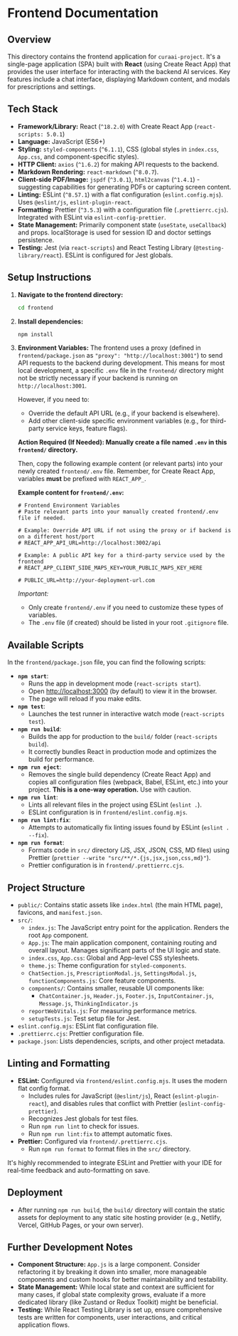 # Frontend Documentation

## Overview

This directory contains the frontend application for `curaai-project`. It's a single-page application (SPA) built with **React** (using Create React App) that provides the user interface for interacting with the backend AI services. Key features include a chat interface, displaying Markdown content, and modals for prescriptions and settings.

## Tech Stack

*   **Framework/Library:** React (`^18.2.0`) with Create React App (`react-scripts: 5.0.1`)
*   **Language:** JavaScript (ES6+)
*   **Styling:** `styled-components` (`^6.1.1`), CSS (global styles in `index.css`, `App.css`, and component-specific styles).
*   **HTTP Client:** `axios` (`^1.6.2`) for making API requests to the backend.
*   **Markdown Rendering:** `react-markdown` (`^8.0.7`).
*   **Client-side PDF/Image:** `jspdf` (`^3.0.1`), `html2canvas` (`^1.4.1`) - suggesting capabilities for generating PDFs or capturing screen content.
*   **Linting:** ESLint (`^8.57.1`) with a flat configuration (`eslint.config.mjs`). Uses `@eslint/js`, `eslint-plugin-react`.
*   **Formatting:** Prettier (`^3.5.3`) with a configuration file (`.prettierrc.cjs`). Integrated with ESLint via `eslint-config-prettier`.
*   **State Management:** Primarily component state (`useState`, `useCallback`) and props. localStorage is used for session ID and doctor settings persistence.
*   **Testing:** Jest (via `react-scripts`) and React Testing Library (`@testing-library/react`). ESLint is configured for Jest globals.

## Setup Instructions

1.  **Navigate to the frontend directory:**
    ```bash
    cd frontend
    ```

2.  **Install dependencies:**
    ```bash
    npm install
    ```

3.  **Environment Variables:**
    The frontend uses a proxy (defined in `frontend/package.json` as `"proxy": "http://localhost:3001"`) to send API requests to the backend during development. This means for most local development, a specific `.env` file in the `frontend/` directory might not be strictly necessary if your backend is running on `http://localhost:3001`.

    However, if you need to:
    *   Override the default API URL (e.g., if your backend is elsewhere).
    *   Add other client-side specific environment variables (e.g., for third-party service keys, feature flags).

    **Action Required (If Needed): Manually create a file named `.env` in this `frontend/` directory.**

    Then, copy the following example content (or relevant parts) into your newly created `frontend/.env` file. Remember, for Create React App, variables **must** be prefixed with `REACT_APP_`.

    **Example content for `frontend/.env`:**
    ```env
    # Frontend Environment Variables
    # Paste relevant parts into your manually created frontend/.env file if needed.

    # Example: Override API URL if not using the proxy or if backend is on a different host/port
    # REACT_APP_API_URL=http://localhost:3002/api

    # Example: A public API key for a third-party service used by the frontend
    # REACT_APP_CLIENT_SIDE_MAPS_KEY=YOUR_PUBLIC_MAPS_KEY_HERE

    # PUBLIC_URL=http://your-deployment-url.com
    ```

    *Important:*
    *   Only create `frontend/.env` if you need to customize these types of variables.
    *   The `.env` file (if created) should be listed in your root `.gitignore` file.

## Available Scripts

In the `frontend/package.json` file, you can find the following scripts:

*   **`npm start`**:
    *   Runs the app in development mode (`react-scripts start`).
    *   Open [http://localhost:3000](http://localhost:3000) (by default) to view it in the browser.
    *   The page will reload if you make edits.
*   **`npm test`**:
    *   Launches the test runner in interactive watch mode (`react-scripts test`).
*   **`npm run build`**:
    *   Builds the app for production to the `build/` folder (`react-scripts build`).
    *   It correctly bundles React in production mode and optimizes the build for performance.
*   **`npm run eject`**:
    *   Removes the single build dependency (Create React App) and copies all configuration files (webpack, Babel, ESLint, etc.) into your project. **This is a one-way operation.** Use with caution.
*   **`npm run lint`**:
    *   Lints all relevant files in the project using ESLint (`eslint .`).
    *   ESLint configuration is in `frontend/eslint.config.mjs`.
*   **`npm run lint:fix`**:
    *   Attempts to automatically fix linting issues found by ESLint (`eslint . --fix`).
*   **`npm run format`**:
    *   Formats code in `src/` directory (JS, JSX, JSON, CSS, MD files) using Prettier (`prettier --write "src/**/*.{js,jsx,json,css,md}"`).
    *   Prettier configuration is in `frontend/.prettierrc.cjs`.

## Project Structure

*   `public/`: Contains static assets like `index.html` (the main HTML page), favicons, and `manifest.json`.
*   `src/`:
    *   `index.js`: The JavaScript entry point for the application. Renders the root `App` component.
    *   `App.js`: The main application component, containing routing and overall layout. Manages significant parts of the UI logic and state.
    *   `index.css`, `App.css`: Global and App-level CSS stylesheets.
    *   `theme.js`: Theme configuration for `styled-components`.
    *   `ChatSection.js`, `PrescriptionModal.js`, `SettingsModal.js`, `functionComponents.js`: Core feature components.
    *   `components/`: Contains smaller, reusable UI components like:
        *   `ChatContainer.js`, `Header.js`, `Footer.js`, `InputContainer.js`, `Message.js`, `ThinkingIndicator.js`
    *   `reportWebVitals.js`: For measuring performance metrics.
    *   `setupTests.js`: Test setup file for Jest.
*   `eslint.config.mjs`: ESLint flat configuration file.
*   `.prettierrc.cjs`: Prettier configuration file.
*   `package.json`: Lists dependencies, scripts, and other project metadata.

## Linting and Formatting

*   **ESLint:** Configured via `frontend/eslint.config.mjs`. It uses the modern flat config format.
    *   Includes rules for JavaScript (`@eslint/js`), React (`eslint-plugin-react`), and disables rules that conflict with Prettier (`eslint-config-prettier`).
    *   Recognizes Jest globals for test files.
    *   Run `npm run lint` to check for issues.
    *   Run `npm run lint:fix` to attempt automatic fixes.
*   **Prettier:** Configured via `frontend/.prettierrc.cjs`.
    *   Run `npm run format` to format files in the `src/` directory.

It's highly recommended to integrate ESLint and Prettier with your IDE for real-time feedback and auto-formatting on save.

## Deployment

*   After running `npm run build`, the `build/` directory will contain the static assets for deployment to any static site hosting provider (e.g., Netlify, Vercel, GitHub Pages, or your own server).

## Further Development Notes

*   **Component Structure:** `App.js` is a large component. Consider refactoring it by breaking it down into smaller, more manageable components and custom hooks for better maintainability and testability.
*   **State Management:** While local state and context are sufficient for many cases, if global state complexity grows, evaluate if a more dedicated library (like Zustand or Redux Toolkit) might be beneficial.
*   **Testing:** While React Testing Library is set up, ensure comprehensive tests are written for components, user interactions, and critical application flows.
